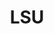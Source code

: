 ---
title: LSU
crosslinks:
- place
- autotldr
- runningmusic
- aggies
- CFB
- hawks
- Team_Liquid
- nflstreams
---